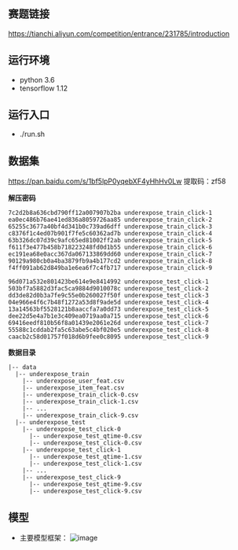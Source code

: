 ## 赛题链接
https://tianchi.aliyun.com/competition/entrance/231785/introduction      

## 运行环境
- python 3.6
- tensorflow 1.12

## 运行入口
- ./run.sh


## 数据集
https://pan.baidu.com/s/1bf5lpP0yqebXF4yHhHv0Lw 提取码：zf58 

**解压密码**
```  
7c2d2b8a636cbd790ff12a007907b2ba underexpose_train_click-1  
ea0ec486b76ae41ed836a8059726aa85 underexpose_train_click-2  
65255c3677a40bf4d341b0c739ad6dff underexpose_train_click-3  
c8376f1c4ed07b901f7fe5c60362ad7b underexpose_train_click-4  
63b326dc07d39c9afc65ed81002ff2ab underexpose_train_click-5  
f611f3e477b458b718223248fd0d1b55 underexpose_train_click-6  
ec191ea68e0acc367da067133869dd60 underexpose_train_click-7  
90129a980cb0a4ba3879fb9a4b177cd2 underexpose_train_click-8  
f4ff091ab62d849ba1e6ea6f7c4fb717 underexpose_train_click-9  

96d071a532e801423be614e9e8414992 underexpose_test_click-1  
503bf7a5882d3fac5ca9884d9010078c underexpose_test_click-2  
dd3de82d0b3a7fe9c55e0b260027f50f underexpose_test_click-3  
04e966e4f6c7b48f1272a53d8f9ade5d underexpose_test_click-4  
13a14563bf5528121b8aaccfa7a0dd73 underexpose_test_click-5  
dee22d5e4a7b1e3c409ea0719aa0a715 underexpose_test_click-6  
69416eedf810b56f8a01439e2061e26d underexpose_test_click-7  
55588c1cddab2fa5c63abe5c4bf020e5 underexpose_test_click-8  
caacb2c58d01757f018d6b9fee0c8095 underexpose_test_click-9 
```

**数据目录**
```
|-- data
  |-- underexpose_train
    |-- underexpose_user_feat.csv
    |-- underexpose_item_feat.csv
    |-- underexpose_train_click-0.csv
    |-- underexpose_train_click-1.csv
    |-- ...
    |-- underexpose_train_click-9.csv
  |-- underexpose_test
    |-- underexpose_test_click-0
      |-- underexpose_test_qtime-0.csv
      |-- underexpose_test_click-0.csv
    |-- underexpose_test_click-1
      |-- underexpose_test_qtime-1.csv
      |-- underexpose_test_click-1.csv
    |-- ...
    |-- underexpose_test_click-9
      |-- underexpose_test_qtime-9.csv
      |-- underexpose_test_click-9.csv
```

## 模型
- 主要模型框架：
![image](https://github.com/KDDCUP20-Debiasing-Top5/image.png)
